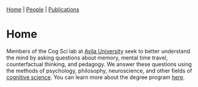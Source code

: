 [Home](https://jaredbranch.github.io/) | [People](https://jaredbranch.github.io/lab) | [Publications](https://jaredbranch.github.io/research) 
# Home

Members of the Cog Sci lab at [Avila University](https://www.avila.edu/) seek to better understand the mind by asking questions about memory, mental time travel, counterfactual thinking, and pedagogy. We answer these questions using the methods of psychology, philosophy, neuroscience, and other fields of [cognitive science](https://en.wikipedia.org/wiki/Cognitive_science). You can learn more about the degree program [here](https://www.avila.edu/program/cognitive-science/).
